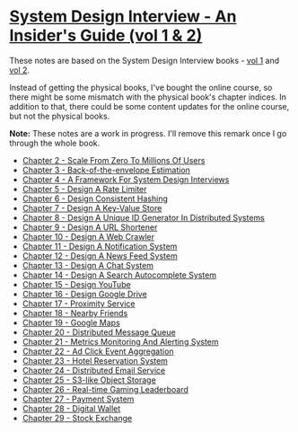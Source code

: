 # [System Design Interview - An Insider's Guide (vol 1 & 2)](https://bytebytego.com/courses/system-design-interview)
These notes are based on the System Design Interview books - [vol 1](https://www.goodreads.com/book/show/54109255-system-design-interview-an-insider-s-guide) and [vol 2](https://www.goodreads.com/book/show/60631342-system-design-interview-an-insider-s-guide).

Instead of getting the physical books, I've bought the online course, so there might be some mismatch with the physical book's chapter indices. In addition to that, there could be some content updates for the online course, but not the physical books.

**Note:** These notes are a work in progress. I'll remove this remark once I go through the whole book.

 * [Chapter 2 - Scale From Zero To Millions Of Users](./chapter02-scale-zero-to-million)
 * [Chapter 3 - Back-of-the-envelope Estimation](./chapter03-back-of-envelope-estimate)
 * [Chapter 4 - A Framework For System Design Interviews](./chapter04-framework-sys-design-interview)
 * [Chapter 5 - Design A Rate Limiter](./chapter05-rate-limiter)
 * [Chapter 6 - Design Consistent Hashing](./chapter06-consistent-hashing)
 * [Chapter 7 - Design A Key-Value Store](./chapter07-Key_Value_Store)
 * [Chapter 8 - Design A Unique ID Generator In Distributed Systems](./chapter08-unique_id_generator)
 * [Chapter 9 - Design A URL Shortener](./chapter09-url-shortener)
 * [Chapter 10 - Design A Web Crawler](./chapter10-web-crawler)
 * [Chapter 11 - Design A Notification System](./chapter11-notification-system)
 * [Chapter 12 - Design A News Feed System](./chapter12)
 * [Chapter 13 - Design A Chat System](./chapter13)
 * [Chapter 14 - Design A Search Autocomplete System](./chapter14)
 * [Chapter 15 - Design YouTube](./chapter15)
 * [Chapter 16 - Design Google Drive](./chapter16)
 * [Chapter 17 - Proximity Service](./chapter17)
 * [Chapter 18 - Nearby Friends](./chapter18)
 * [Chapter 19 - Google Maps](./chapter19)
 * [Chapter 20 - Distributed Message Queue](./chapter20)
 * [Chapter 21 - Metrics Monitoring And Alerting System](./chapter21)
 * [Chapter 22 - Ad Click Event Aggregation](./chapter22)
 * [Chapter 23 - Hotel Reservation System](./chapter23)
 * [Chapter 24 - Distributed Email Service](./chapter24)
 * [Chapter 25 - S3-like Object Storage](./chapter25)
 * [Chapter 26 - Real-time Gaming Leaderboard](./chapter26)
 * [Chapter 27 - Payment System](./chapter27)
 * [Chapter 28 - Digital Wallet](./chapter28)
 * [Chapter 29 - Stock Exchange](./chapter29)
